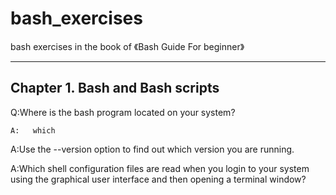  
bash_exercises
====

bash exercises in the book of 《Bash Guide For beginner》

-----


Chapter 1. Bash and Bash scripts
----
Q:Where is the bash program located on your system?

    A:   which

A:Use the --version option to find out which version you are running.


A:Which shell configuration files are read when you login to your system using the graphical user interface and then opening a terminal window?







